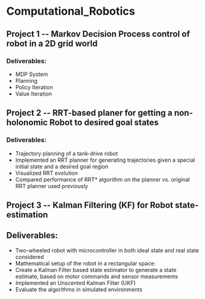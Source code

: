 # Computational_Robotics

## Project 1 -- Markov Decision Process control of robot in a 2D grid world
### Deliverables:
- MDP System
- Planning 
- Policy Iteration
- Value Iteration

## Project 2 -- RRT-based planer for getting a non-holonomic Robot to desired goal states
### Deliverables:
- Trajectory planning of a tank-drive robot
- Implemented an RRT planner for generating trajectories given a special initial state and a desired goal region
- Visualized RRT evolution
- Compared performance of RRT* algorithm on the planner vs. original RRT planner used previously

## Project 3 -- Kalman Filtering (KF) for Robot state-estimation
## Deliverables:
- Two-wheeled robot with microcontroller in both ideal state and real state considered
- Mathematical setup of the robot in a rectangular space:
- Create a Kalman Filter based state estimator to generate a state estimate, based on motor commands and sensor measurements
- Implemented an Unscented Kalman Filter (UKF)
- Evaluate the algorithms in simulated environments
